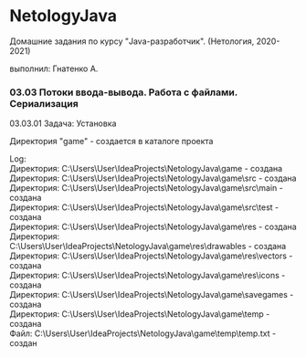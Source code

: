 # NetologyJava

Домашние задания по курсу "Java-разработчик". (Нетология, 2020-2021)

выполнил: Гнатенко А. 

### 03.03 Потоки ввода-вывода. Работа с файлами. Сериализация
03.03.01 Задача: Установка

Директория "game" - создается в каталоге проекта

Log:  
Директория: C:\Users\User\IdeaProjects\NetologyJava\game - создана  
Директория: C:\Users\User\IdeaProjects\NetologyJava\game\src - создана  
Директория: C:\Users\User\IdeaProjects\NetologyJava\game\src\main - создана  
Директория: C:\Users\User\IdeaProjects\NetologyJava\game\src\test - создана  
Директория: C:\Users\User\IdeaProjects\NetologyJava\game\res - создана  
Директория: C:\Users\User\IdeaProjects\NetologyJava\game\res\drawables - создана  
Директория: C:\Users\User\IdeaProjects\NetologyJava\game\res\vectors - создана  
Директория: C:\Users\User\IdeaProjects\NetologyJava\game\res\icons - создана  
Директория: C:\Users\User\IdeaProjects\NetologyJava\game\savegames - создана  
Директория: C:\Users\User\IdeaProjects\NetologyJava\game\temp - создана  
Файл: C:\Users\User\IdeaProjects\NetologyJava\game\temp\temp.txt - создан  